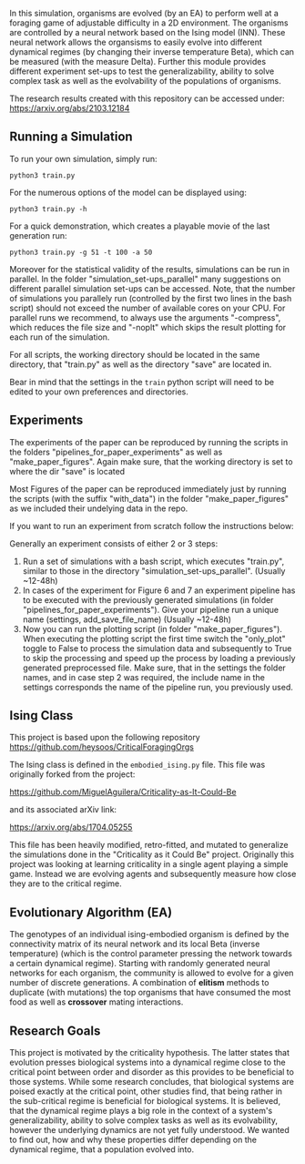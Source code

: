 

In this simulation, organisms are evolved (by an EA) to perform well at a foraging game of adjustable difficulty in a 2D environment. The organisms are controlled by a neural network based on the Ising model (INN). These neural network allows the organsisms to easily evolve into different dynamical regimes (by changing their inverse temperature Beta), which can be measured (with the measure Delta). Further this module provides different experiment set-ups to test the generalizability, ability to solve complex task as well as the evolvability of the populations of organisms.

The research results created with this repository can be accessed under: https://arxiv.org/abs/2103.12184





## Running a Simulation
To run your own simulation, simply run:
```
python3 train.py
```
For the numerous options of the model can be displayed using:
```
python3 train.py -h
```
For a quick demonstration, which creates a playable movie of the last generation run:

```
python3 train.py -g 51 -t 100 -a 50
```

Moreover for the statistical validity of the results, simulations can be run in parallel.
In the folder "simulation_set-ups_parallel" many suggestions on different parallel simulation set-ups can be accessed.
Note, that the number of simulations you parallely run (controlled by the first two lines in the bash script) should not exceed the number of available cores on your CPU. For parallel runs we recommend, to always use the arguments "-compress", which reduces the file size and "-noplt" which skips the result plotting for each run of the simulation.

For all scripts, the working directory should be located in the same directory, that "train.py" as well as the directory "save" are located in.

Bear in mind that the settings in the `train` python script will need to be edited to your own preferences and directories.

## Experiments
The experiments of the paper can be reproduced by running the scripts in the folders "pipelines_for_paper_experiments" as well as "make_paper_figures". Again make sure, that the working directory is set to where the dir "save" is located

Most Figures of the paper can be reproduced immediately just by running the scripts (with the suffix "with_data") in the folder "make_paper_figures" as we included their undelying data in the repo.

If you want to run an experiment from scratch follow the instructions below:

Generally an experiment consists of either 2 or 3 steps:
1. Run a set of simulations with a bash script, which executes "train.py", similar to those in the directory "simulation_set-ups_parallel". (Usually ~12-48h)
2. In cases of the experiment for Figure 6 and 7 an experiment pipeline has to be executed with the previously generated simulations (in folder "pipelines_for_paper_experiments"). Give your pipeline run a unique name (settings, add_save_file_name) (Usually ~12-48h)
3. Now you can run the plotting script (in folder "make_paper_figures"). When executing the plotting script the first time switch the "only_plot" toggle to False to process the simulation data
 and subsequently to True to skip the processing and speed up the process by loading a previously generated preprocessed file. Make sure, that in the settings the folder names, and in case step 2 was required, the include name in the settings corresponds the name of the pipeline run, you previously used.


## Ising Class
This project is based upon the following repository
https://github.com/heysoos/CriticalForagingOrgs

The Ising class is defined in the `embodied_ising.py` file. This file was originally forked from the project:

https://github.com/MiguelAguilera/Criticality-as-It-Could-Be

and its associated arXiv link:

https://arxiv.org/abs/1704.05255

This file has been heavily modified, retro-fitted, and mutated to generalize the simulations done in the "Criticality as it Could Be" project. Originally this project was looking at learning criticality in a single agent playing a simple game. Instead we are evolving agents and subsequently measure how close they are to the critical regime.


## Evolutionary Algorithm (EA)
The genotypes of an individual ising-embodied organism is defined by the connectivity matrix of its neural network and its local Beta (inverse temperature) (which is the control parameter pressing the network towards a certain dynamical regime). Starting with randomly generated neural networks for each organism, the community is allowed to evolve for a given number of discrete generations. A combination of **elitism** methods to duplicate (with mutations) the top organisms that have consumed the most food as well as **crossover** mating interactions.


## Research Goals
This project is motivated by the criticality hypothesis. The latter states that evolution presses biological systems into a dynamical regime close to the critical point between order and disorder as this provides to be beneficial to those systems. While some research concludes, that biological systems are poised exactly at the critical point, other studies find, that being rather in the sub-critical regime is beneficial for biological systems. It is believed, that the dynamical regime plays a big role in the context of a system's generalizability, ability to solve complex tasks as well as its evolvability, however the underlying dynamics are not yet fully understood. We wanted to find out, how and why these properties differ depending on the dynamical regime, that a population evolved into.